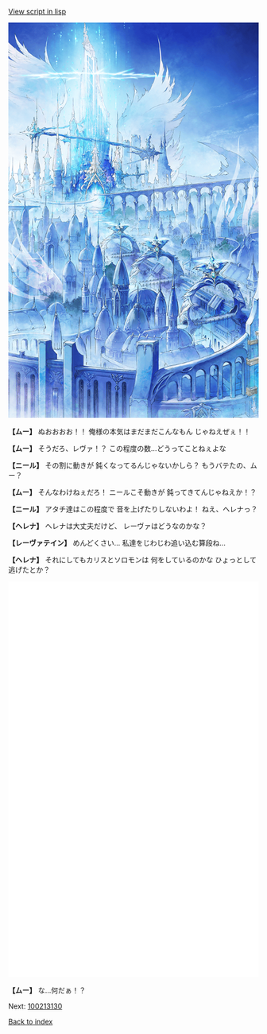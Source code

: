 [View script in lisp](../scripts/100213123.txt)

![angel_world.png](../images/backgrounds/angel_world.png)

**【ムー】**
ぬおおおお！！
俺様の本気はまだまだこんなもん
じゃねえぜぇ！！

**【ムー】**
そうだろ、レヴァ！？
この程度の数…どうってことねぇよな

**【ニール】**
その割に動きが
鈍くなってるんじゃないかしら？
もうバテたの、ムー？

**【ムー】**
そんなわけねぇだろ！
ニールこそ動きが
鈍ってきてんじゃねえか！？

**【ニール】**
アタチ達はこの程度で
音を上げたりしないわよ！
ねえ、ヘレナっ？

**【ヘレナ】**
ヘレナは大丈夫だけど、
レーヴァはどうなのかな？

**【レーヴァテイン】**
めんどくさい…
私達をじわじわ追い込む算段ね…

**【ヘレナ】**
それにしてもカリスとソロモンは
何をしているのかな
ひょっとして逃げたとか？

![bg_white.png](../images/backgrounds/bg_white.png)

**【ムー】**
な…何だぁ！？


Next: [100213130](100213130.md)

[Back to index](index.md)
